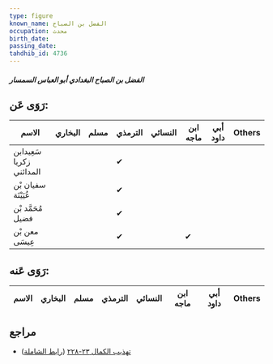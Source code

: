 ```yaml
---
type: figure
known_name: الفضل بن الصباح
occupation: محدث
birth_date:
passing_date:
tahdhib_id: 4736
---
```

##### الفضل بن الصباح البغدادي أبو العباس السمسار

## رَوَى عَن:
| الاسم                    | البخاري | مسلم | الترمذي | النسائي | ابن ماجه | أبي داود | Others |
| ------------------------ | ------- | ---- | ------- | ------- | -------- | -------- | ------ |
| سَعِيدابن زكريا المدائني |         |      | ✔       |         |          |          |        |
| سفيان بْن عُيَيْنَة      |         |      | ✔       |         |          |          |        |
| مُحَمَّد بْن فضيل        |         |      | ✔       |         |          |          |        |
| معن بْن عِيسَى           |         |      | ✔       |         | ✔        |          |        |
## رَوَى عَنه:
| الاسم | البخاري | مسلم | الترمذي | النسائي | ابن ماجه | أبي داود | Others |
| ----- | ------- | ---- | ------- | ------- | -------- | -------- | ------ |
## مراجع
- [تهذيب الكمال ٢٣-٢٢٨](obsidian://open?vault=Tahdhib-al-Kamal&file=Figures/٤٧٣٦-الفضل%20بن%20الصباح%20البغدادي%20أبو%20العباس%20السمسار) ([رابط الشاملة](https://shamela.ws/book/3722/12115))
